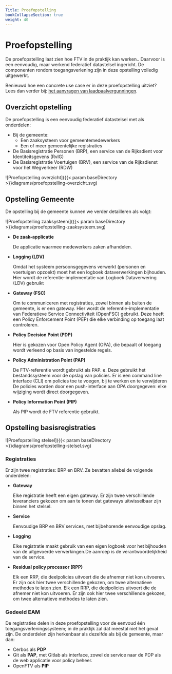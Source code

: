 ```yaml
---
Title: Proefopstelling
bookCollapseSection: true
weight: 40
---
```


# Proefopstelling

De proefopstelling laat zien hoe FTV in de praktijk kan werken.. Daarvoor is een eenvoudig, maar werkend federatief datastelsel ingericht. De componenten rondom toegangsverlening zijn in deze opstelling volledig uitgewerkt.  

Benieuwd hoe een concrete use case er in deze proefopstelling uitziet? Lees dan verder bij: [het aanvragen van laadpaalvergunningen](2.laadpalen).

## Overzicht opstelling

De proefopstelling is een eenvoudig federatief datastelsel met als onderdelen:

- Bij de gemeente:
  - Een zaaksysteem voor gemeentemedewerkers 
  - Een of meer gemeentelijke registraties 
- De Basisregistratie Personen (BRP), een service van de Rijksdient voor Identiteitsgevens (RvIG)
- De Basisregistratie Voertuigen (BRV), een service van de Rijksdienst voor het Wegverkeer (RDW)

![Proefopstelling overzicht]({{< param baseDirectory >}}diagrams/proefopstelling-overzicht.svg)

## Opstelling Gemeente

De opstelling bij de gemeente kunnen we verder detailleren als volgt:

![Proefopstelling zaaksysteem]({{< param baseDirectory >}}diagrams/proefopstelling-zaaksysteem.svg)

- **De zaak-applicatie**
    
    De applicatie waarmee medewerkers zaken afhandelen.

- **Logging (LDV)**

    Omdat het systeem persoonsgegevens verwerkt (personen en voertuigen opzoekt) moet het een logboek dataverwerkingen bijhouden. Hier wordt de referentie-implementatie van Logboek Dataverwering (LDV) gebruikt

- **Gateway (FSC)**

    Om te communiceren met registraties, zowel binnen als buiten de gemeente, is er een gateway. Hier wordt de referentie-implementatie van Federatieve Service Connectiviteit (OpenFSC) gebruikt. Deze heeft een Policy Enforcement Point (PEP) die elke verbinding op toegang laat controleren.

- **Policy Decision Point (PDP)**

    Hier is gekozen voor Open Policy Agent (OPA), die bepaalt of toegang wordt verleend op basis van ingestelde regels.

- **Policy Administration Point (PAP)**

    De FTV-referentie wordt gebruikt als PAP. e. Deze gebruikt het bestandssysteem voor de opslag van policies. Er is een command line interface (CLI) om policies toe te voegen, bij te werken en te verwijderen De policies worden door een push-interface aan OPA doorgegeven: elke wijziging wordt direct doorgegeven.

- **Policy Information Point (PIP)**

    Als PIP wordt de FTV referentie gebruikt.

## Opstelling basisregistraties

![Proefopstelling stelsel]({{< param baseDirectory >}}diagrams/proefopstelling-stelsel.svg)

### Registraties

Er zijn twee registraties: BRP en BRV. Ze bevatten allebei de volgende onderdelen:

- **Gateway** 
    
    Elke registratie heeft een eigen gateway. Er zijn twee verschillende leveranciers gekozen om aan te tonen dat gateways uitwisselbaar zijn binnen het stelsel.

- **Service**

    Eenvoudige BRP en BRV services, met bijbehorende eenvoudige opslag.

- **Logging**

    Elke registratie maakt gebruik van een eigen logboek voor het bijhouden van de uitgevoerde verwerkingen.De aanroep is de verantwoordelijkheid van de service.

- **Residual policy processor (RPP)**

    Elk een RRP, die deelpolicies uitvoert die de afnemer niet kon uitvoeren. Er zijn ook hier twee verschillende gekozen, om twee alternatieve methodes te laten zien.
    Elk een RRP, die deelpolicies uitvoert die de afnemer niet kon uitvoeren. Er zijn ook hier twee verschillende gekozen, om twee alternatieve methodes te laten zien.

### Gedeeld EAM

De registraties delen in deze proefopstelling voor de eenvoud één toegangsverleningssysteem; in de praktijk zal dat meestal niet het geval zijn. De onderdelen zijn herkenbaar als dezelfde als bij de gemeente, maar dan:
- Cerbos als **PDP**
- Git als **PAP**, met Gitlab als interface, zowel de service naar de PDP als de web applicatie voor policy beheer.
- OpenFTV als **PIP**
